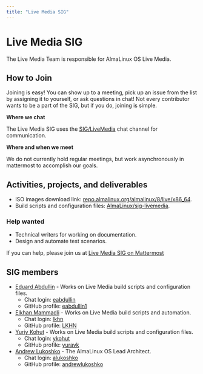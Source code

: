 ```yaml
---
title: "Live Media SIG"
---
```


# Live Media SIG

The Live Media Team is responsible for AlmaLinux OS Live Media.

## How to Join

Joining is easy! You can show up to a meeting, pick up an issue from the list by assigning it to yourself, or ask questions in chat! Not every contributor wants to be a part of the SIG, but if you do, joining is simple.

**Where we chat**

The Live Media SIG uses the [SIG/LiveMedia](https://chat.almalinux.org/almalinux/channels/siglivemedia) chat channel for communication.

**Where and when we meet**

We do not currently hold regular meetings, but work asynchronously in mattermost to accomplish our goals.

## Activities, projects, and deliverables

- ISO images download link: [repo.almalinux.org/almalinux/8/live/x86_64](https://repo.almalinux.org/almalinux/8/live/x86_64/).
- Build scripts and configuration files: [AlmaLinux/sig-livemedia](https://github.com/AlmaLinux/sig-livemedia).

### Help wanted

- Technical writers for working on documentation.
- Design and automate test scenarios.

If you can help, please join us at [Live Media SIG on Mattermost](https://chat.almalinux.org/almalinux/channels/siglivemedia)

## SIG members

- [Eduard Abdullin](mailto:eabdullin@almalinux.org) - Works on Live Media build scripts and configuration files.
  - Chat login: [eabdullin](https://chat.almalinux.org/almalinux/messages/@eabdullin)
  - GitHub profile: [eabdullin1](https://github.com/eabdullin1)
- [Elkhan Mammadli](mailto:elkhan.mammadli@protonmail.com) - Works on Live Media build scripts and automation.
  - Chat login: [lkhn](https://chat.almalinux.org/almalinux/messages/@lkhn)
  - GitHub profile: [LKHN](https://github.com/LKHN)
- [Yuriy Kohut](mailto:ykohut@almalinux.org) - Works on Live Media build scripts and configuration files.
  - Chat login: [ykohut](https://chat.almalinux.org/almalinux/messages/@ykohut)
  - GitHub profile: [yuravk](https://github.com/yuravk)
- [Andrew Lukoshko](mailto:alukoshko@almalinux.org) - The AlmaLinux OS Lead Architect.
  - Chat login: [alukoshko](https://chat.almalinux.org/almalinux/messages/@alukoshko)
  - GitHub profile: [andrewlukoshko](https://github.com/andrewlukoshko)
